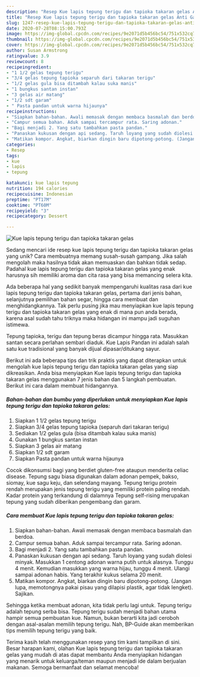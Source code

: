 ```yaml
---
description: "Resep Kue lapis tepung terigu dan tapioka takaran gelas Anti Gagal"
title: "Resep Kue lapis tepung terigu dan tapioka takaran gelas Anti Gagal"
slug: 1247-resep-kue-lapis-tepung-terigu-dan-tapioka-takaran-gelas-anti-gagal
date: 2020-07-28T08:15:00.793Z
image: https://img-global.cpcdn.com/recipes/9e2071d5b456bc54/751x532cq70/kue-lapis-tepung-terigu-dan-tapioka-takaran-gelas-foto-resep-utama.jpg
thumbnail: https://img-global.cpcdn.com/recipes/9e2071d5b456bc54/751x532cq70/kue-lapis-tepung-terigu-dan-tapioka-takaran-gelas-foto-resep-utama.jpg
cover: https://img-global.cpcdn.com/recipes/9e2071d5b456bc54/751x532cq70/kue-lapis-tepung-terigu-dan-tapioka-takaran-gelas-foto-resep-utama.jpg
author: Susan Armstrong
ratingvalue: 3.9
reviewcount: 8
recipeingredient:
- "1 1/2 gelas tepung terigu"
- "3/4 gelas tepung tapioka separuh dari takaran terigu"
- "1/2 gelas gula bisa ditambah kalau suka manis"
- "1 bungkus santan instan"
- "3 gelas air matang"
- "1/2 sdt garam"
- " Pasta pandan untuk warna hijaunya"
recipeinstructions:
- "Siapkan bahan-bahan. Awali memasak dengan membaca basmalah dan berdoa."
- "Campur semua bahan. Aduk sampai tercampur rata. Saring adonan."
- "Bagi menjadi 2. Yang satu tambahkan pasta pandan."
- "Panaskan kukusan dengan api sedang. Taruh loyang yang sudah diolesi minyak. Masukkan 1 centong adonan warna putih untuk alasnya. Tunggu 4 menit. Kemudian masukkan yang warna hijau, tunggu 4 menit. Ulangi sampai adonan habis. Yang terakhir kukus selama 20 menit."
- "Matikan kompor. Angkat, biarkan dingin baru dipotong-potong. (Jangan lupa, memotongnya pakai pisau yang dilapisi plastik, agar tidak lengket). Sajikan."
categories:
- Resep
tags:
- kue
- lapis
- tepung

katakunci: kue lapis tepung 
nutrition: 194 calories
recipecuisine: Indonesian
preptime: "PT17M"
cooktime: "PT60M"
recipeyield: "3"
recipecategory: Dessert

---
```



![Kue lapis tepung terigu dan tapioka takaran gelas](https://img-global.cpcdn.com/recipes/9e2071d5b456bc54/751x532cq70/kue-lapis-tepung-terigu-dan-tapioka-takaran-gelas-foto-resep-utama.jpg)

Sedang mencari ide resep kue lapis tepung terigu dan tapioka takaran gelas yang unik? Cara membuatnya memang susah-susah gampang. Jika salah mengolah maka hasilnya tidak akan memuaskan dan bahkan tidak sedap. Padahal kue lapis tepung terigu dan tapioka takaran gelas yang enak harusnya sih memiliki aroma dan cita rasa yang bisa memancing selera kita.

Ada beberapa hal yang sedikit banyak mempengaruhi kualitas rasa dari kue lapis tepung terigu dan tapioka takaran gelas, pertama dari jenis bahan, selanjutnya pemilihan bahan segar, hingga cara membuat dan menghidangkannya. Tak perlu pusing jika mau menyiapkan kue lapis tepung terigu dan tapioka takaran gelas yang enak di mana pun anda berada, karena asal sudah tahu triknya maka hidangan ini mampu jadi suguhan istimewa.

Tepung tapioka, terigu dan tepung beras dicampur hingga rata. Masukkan santan secara perlahan sembari diaduk. Kue Lapis Pandan ini adalah salah satu kue tradisional yang banyak dijual dipasar/ditukang sayur.


Berikut ini ada beberapa tips dan trik praktis yang dapat diterapkan untuk mengolah kue lapis tepung terigu dan tapioka takaran gelas yang siap dikreasikan. Anda bisa menyiapkan Kue lapis tepung terigu dan tapioka takaran gelas menggunakan 7 jenis bahan dan 5 langkah pembuatan. Berikut ini cara dalam membuat hidangannya.

<!--inarticleads1-->

##### Bahan-bahan dan bumbu yang diperlukan untuk menyiapkan Kue lapis tepung terigu dan tapioka takaran gelas:

1. Siapkan 1 1/2 gelas tepung terigu
1. Siapkan 3/4 gelas tepung tapioka (separuh dari takaran terigu)
1. Sediakan 1/2 gelas gula (bisa ditambah kalau suka manis)
1. Gunakan 1 bungkus santan instan
1. Siapkan 3 gelas air matang
1. Siapkan 1/2 sdt garam
1. Siapkan  Pasta pandan untuk warna hijaunya


Cocok dikonsumsi bagi yang berdiet gluten-free ataupun menderita celiac disease. Tepung sagu biasa digunakan dalam adonan pempek, bakso, siomay, kue sagu keju, dan selendang mayang. Tepung terigu protein rendah merupakan jenis tepung terigu yang memiliki protein paling rendah. Kadar protein yang terkandung di dalamnya Tepung self-rising merupakan tepung yang sudah diberikan pengembang dan garam. 

<!--inarticleads2-->

##### Cara membuat Kue lapis tepung terigu dan tapioka takaran gelas:

1. Siapkan bahan-bahan. Awali memasak dengan membaca basmalah dan berdoa.
1. Campur semua bahan. Aduk sampai tercampur rata. Saring adonan.
1. Bagi menjadi 2. Yang satu tambahkan pasta pandan.
1. Panaskan kukusan dengan api sedang. Taruh loyang yang sudah diolesi minyak. Masukkan 1 centong adonan warna putih untuk alasnya. Tunggu 4 menit. Kemudian masukkan yang warna hijau, tunggu 4 menit. Ulangi sampai adonan habis. Yang terakhir kukus selama 20 menit.
1. Matikan kompor. Angkat, biarkan dingin baru dipotong-potong. (Jangan lupa, memotongnya pakai pisau yang dilapisi plastik, agar tidak lengket). Sajikan.


Sehingga ketika membuat adonan, kita tidak perlu lagi untuk. Tepung terigu adalah tepung serba bisa. Tepung terigu sudah menjadi bahan utama hampir semua pembuatan kue. Namun, bukan berarti kita jadi ceroboh dengan asal-asalan memilih tepung terigu. Nah, BP-Guide akan memberikan tips memilih tepung terigu yang baik. 

Terima kasih telah menggunakan resep yang tim kami tampilkan di sini. Besar harapan kami, olahan Kue lapis tepung terigu dan tapioka takaran gelas yang mudah di atas dapat membantu Anda menyiapkan hidangan yang menarik untuk keluarga/teman maupun menjadi ide dalam berjualan makanan. Semoga bermanfaat dan selamat mencoba!
